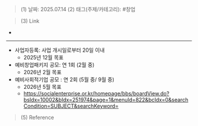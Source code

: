 >(1) 날짜: 2025.07.14
>(2) 태그(주제/카테고리): #창업 

>(3) Link
- 
---
- 사업자등록: 사업 개시일로부터 20일 이내
	- 2025년 12월 목표
- 예비창업패키지 공모: 연 1회 (2월 중)
	- 2026년 2월 목표
- 예비사회적기업 공모 : 연 2회 (5월 중/ 9월 중)
	- 2026년 5월 목표
	- https://socialenterprise.or.kr/homepage/bbs/boardView.do?bsIdx=10002&bIdx=251974&page=1&menuId=822&bcIdx=0&searchCondition=SUBJECT&searchKeyword=



>(5) Reference


